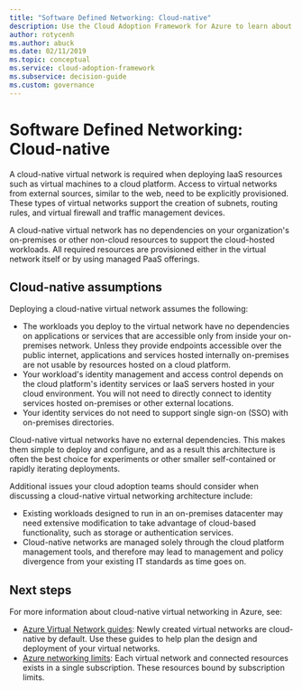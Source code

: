 ```yaml
---
title: "Software Defined Networking: Cloud-native"
description: Use the Cloud Adoption Framework for Azure to learn about cloud-native virtual networks, which are required for deploying VMs to the cloud.
author: rotycenh
ms.author: abuck
ms.date: 02/11/2019
ms.topic: conceptual
ms.service: cloud-adoption-framework
ms.subservice: decision-guide
ms.custom: governance
---
```


# Software Defined Networking: Cloud-native

A cloud-native virtual network is required when deploying IaaS resources such as virtual machines to a cloud platform. Access to virtual networks from external sources, similar to the web, need to be explicitly provisioned. These types of virtual networks support the creation of subnets, routing rules, and virtual firewall and traffic management devices.

A cloud-native virtual network has no dependencies on your organization's on-premises or other non-cloud resources to support the cloud-hosted workloads. All required resources are provisioned either in the virtual network itself or by using managed PaaS offerings.

## Cloud-native assumptions

Deploying a cloud-native virtual network assumes the following:

- The workloads you deploy to the virtual network have no dependencies on applications or services that are accessible only from inside your on-premises network. Unless they provide endpoints accessible over the public internet, applications and services hosted internally on-premises are not usable by resources hosted on a cloud platform.
- Your workload's identity management and access control depends on the cloud platform's identity services or IaaS servers hosted in your cloud environment. You will not need to directly connect to identity services hosted on-premises or other external locations.
- Your identity services do not need to support single sign-on (SSO) with on-premises directories.

Cloud-native virtual networks have no external dependencies. This makes them simple to deploy and configure, and as a result this architecture is often the best choice for experiments or other smaller self-contained or rapidly iterating deployments.

Additional issues your cloud adoption teams should consider when discussing a cloud-native virtual networking architecture include:

- Existing workloads designed to run in an on-premises datacenter may need extensive modification to take advantage of cloud-based functionality, such as storage or authentication services.
- Cloud-native networks are managed solely through the cloud platform management tools, and therefore may lead to management and policy divergence from your existing IT standards as time goes on.

## Next steps

For more information about cloud-native virtual networking in Azure, see:

- [Azure Virtual Network guides](/azure/virtual-network/virtual-network-vnet-plan-design-arm): Newly created virtual networks are cloud-native by default. Use these guides to help plan the design and deployment of your virtual networks.
- [Azure networking limits](/azure/azure-resource-manager/management/azure-subscription-service-limits#networking-limits): Each virtual network and connected resources exists in a single subscription. These resources bound by subscription limits.